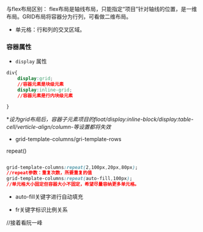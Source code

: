 与flex布局区别：
flex布局是轴线布局，只能指定“项目”针对轴线的位置，是一维布局。GRID布局将容器分为行列，可看做二维布局。

+ 单元格：行和列的交叉区域。

### 容器属性

+ `display` 属性

```css
div{
    display:grid;
    //容器元素是块级元素
    display:inline-grid;
    //容器元素是行内块级元素

}
```

**设为grid布局后，容器子元素项目的float/display:inline-block/display:table-cell/verticle-align/column-*等设置都将失效**

+ grid-template-columns/gri-template-rows

repeat()

```css

grid-template-columns:repeat(2,100px,20px,80px);
//repeat参数：重复次数，所要重复的值
grid-template-columns:repeat(auto-fill,100px);
//单元格大小固定但容器大小不固定，希望尽量容纳更多单元格。
```
+ auto-fill关键字进行自动填充

+ fr关键字标识比例关系

//接着看阮一峰














